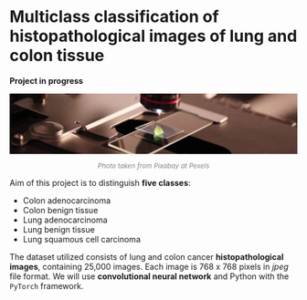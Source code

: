 # Multiclass classification of histopathological images of lung and colon tissue
**Project in progress**
<center>
  <img src="IMG/dataset-cover.jpeg" alt="Dataset cover" width="1000">
</center>
<p align="center" style="font-size: smaller; color: gray; font-style: italic;">
  Photo taken from Pixabay at Pexels
</p>


Aim of this project is to distinguish **five classes**:
* Colon adenocarcinoma
* Colon benign tissue
* Lung adenocarcinoma
* Lung benign tissue
* Lung squamous cell carcinoma

The dataset utilized consists of lung and colon cancer **histopathological images**, containing 25,000 images. Each image is 768 x 768 pixels in *jpeg* file format. 
We will use **convolutional neural network** and Python with the `PyTorch` framework.
